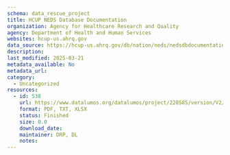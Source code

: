 ```yaml
---
schema: data_rescue_project 
title: HCUP NEDS Database Documentation
organization: Agency for Healthcare Research and Quality
agency: Department of Health and Human Services
websites: hcup-us.ahrq.gov
data_source: https://hcup-us.ahrq.gov/db/nation/neds/nedsdbdocumentation.jsp
description: 
last_modified: 2025-03-21
metadata_available: No
metadata_url: 
category:
  - Uncategorized
resources:
  - id: 538
    url: https://www.datalumos.org/datalumos/project/220585/version/V2/view
    format: PDF, TXT, XLSX
    status: Finished
    size: 0.0
    download_date: 
    maintainer: DRP, DL
    notes: 
---
```

